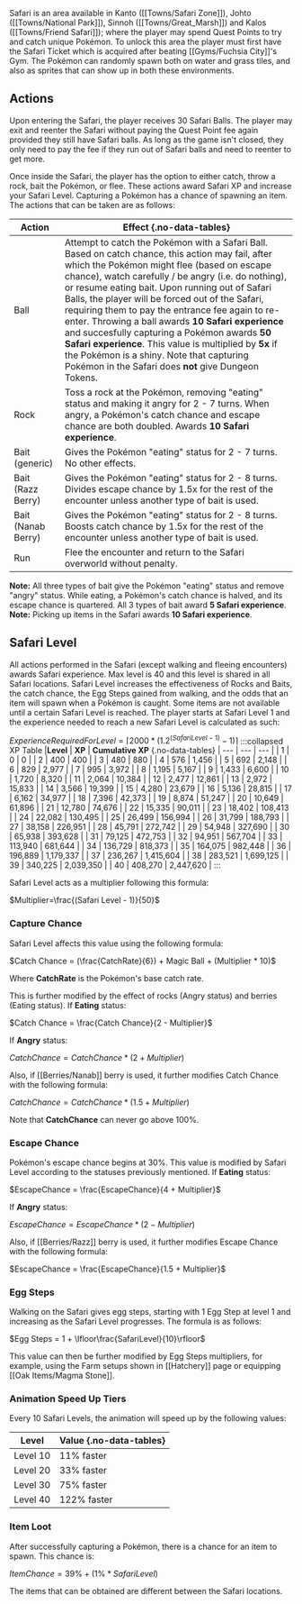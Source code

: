 Safari is an area available in Kanto ([[Towns/Safari Zone]]), Johto ([[Towns/National Park]]), Sinnoh ([[Towns/Great_Marsh]]) and Kalos ([[Towns/Friend Safari]]); where the player may spend Quest Points to try and catch unique Pokémon. To unlock this area the player must first have the Safari Ticket which is acquired after beating [[Gyms/Fuchsia City]]'s Gym. The Pokémon can randomly spawn both on water and grass tiles, and also as sprites that can show up in both these environments.

## Actions
Upon entering the Safari, the player receives 30 Safari Balls. The player may exit and reenter the Safari without paying the Quest Point fee again provided they still have Safari balls. As long as the game isn't closed, they only need to pay the fee if they run out of Safari balls and need to reenter to get more.

Once inside the Safari, the player has the option to either catch, throw a rock, bait the Pokémon, or flee. These actions award Safari XP and increase your Safari Level. Capturing a Pokémon has a chance of spawning an item. The actions that can be taken are as follows:

|**Action** | **Effect** {.no-data-tables}
|---|---|
|Ball | Attempt to catch the Pokémon with a Safari Ball. Based on catch chance, this action may fail, after which the Pokémon might flee (based on escape chance), watch carefully / be angry (i.e. do nothing), or resume eating bait. Upon running out of Safari Balls, the player will be forced out of the Safari, requiring them to pay the entrance fee again to re-enter. Throwing a ball awards **10 Safari experience** and succesfully capturing a Pokémon awards **50 Safari experience**. This value is multiplied by **5x** if the Pokémon is a shiny. Note that capturing Pokémon in the Safari does **not** give Dungeon Tokens.
|Rock | Toss a rock at the Pokémon, removing "eating" status and making it angry for 2 - 7 turns. When angry, a Pokémon's catch chance and escape chance are both doubled.  Awards **10 Safari experience**.
|Bait (generic) | Gives the Pokémon "eating" status for 2 - 7 turns. No other effects.
|Bait (Razz Berry) | Gives the Pokémon "eating" status for 2 - 8 turns. Divides escape chance by 1.5x for the rest of the encounter unless another type of bait is used.
|Bait (Nanab Berry) | Gives the Pokémon "eating" status for 2 - 8 turns. Boosts catch chance by 1.5x for the rest of the encounter unless another type of bait is used.
|Run | Flee the encounter and return to the Safari overworld without penalty.

**Note:** All three types of bait give the Pokémon "eating" status and remove "angry" status. While eating, a Pokémon's catch chance is halved, and its escape chance is quartered. All 3 types of bait award **5 Safari experience**.
**Note:** Picking up items in the Safari awards **10 Safari experience**.

## Safari Level
All actions performed in the Safari (except walking and fleeing encounters) awards Safari experience. Max level is 40 and this level is shared in all Safari locations. Safari Level increases the effectiveness of Rocks and Baits, the catch chance, the Egg Steps gained from walking, and the odds that an item will spawn when a Pokémon is caught. Some items are not available until a certain Safari Level is reached. The player starts at Safari Level 1 and the experience needed to reach a new Safari Level is calculated as such:

$ExperienceRequiredForLevel=⌈2000 * (1.2 ^ {(Safari Level - 1)} - 1)⌉$
:::collapsed XP Table
|**Level** | **XP** | **Cumulative XP** {.no-data-tables}
| --- | --- | --- |
| 1 | 0 | 0 |
| 2 | 400 | 400 |
| 3 | 480 | 880 |
| 4 | 576 | 1,456 |
| 5 | 692 | 2,148 |
| 6 | 829 | 2,977 |
| 7 | 995 | 3,972 |
| 8 | 1,195 | 5,167 |
| 9 | 1,433 | 6,600 |
| 10 | 1,720 | 8,320 |
| 11 | 2,064 | 10,384 |
| 12 | 2,477 | 12,861 |
| 13 | 2,972 | 15,833 |
| 14 | 3,566 | 19,399 |
| 15 | 4,280 | 23,679 |
| 16 | 5,136 | 28,815 |
| 17 | 6,162 | 34,977 |
| 18 | 7,396 | 42,373 |
| 19 | 8,874 | 51,247 |
| 20 | 10,649 | 61,896 |
| 21 | 12,780 | 74,676 |
| 22 | 15,335 | 90,011 |
| 23 | 18,402 | 108,413 |
| 24 | 22,082 | 130,495 |
| 25 | 26,499 | 156,994 |
| 26 | 31,799 | 188,793 |
| 27 | 38,158 | 226,951 |
| 28 | 45,791 | 272,742 |
| 29 | 54,948 | 327,690 |
| 30 | 65,938 | 393,628 |
| 31 | 79,125 | 472,753 |
| 32 | 94,951 | 567,704 |
| 33 | 113,940 | 681,644 |
| 34 | 136,729 | 818,373 |
| 35 | 164,075 | 982,448 |
| 36 | 196,889 | 1,179,337 |
| 37 | 236,267 | 1,415,604 |
| 38 | 283,521 | 1,699,125 |
| 39 | 340,225 | 2,039,350 |
| 40 | 408,270 | 2,447,620 |
:::

Safari Level acts as a multiplier following this formula:

$Multiplier=\frac{(Safari Level - 1)}{50}$

### Capture Chance
Safari Level affects this value using the following formula:

$Catch Chance = (\frac{CatchRate}{6}) + Magic Ball + (Multiplier * 10)$

Where **CatchRate** is the Pokémon's base catch rate.

This is further modified by the effect of rocks (Angry status) and berries (Eating status). If **Eating** status:

$Catch Chance = \frac{Catch Chance}{2 - Multiplier}$

If **Angry** status:

$Catch Chance = Catch Chance * (2 + Multiplier)$

Also, if [[Berries/Nanab]] berry is used, it further modifies Catch Chance with the following formula:

$Catch Chance = Catch Chance * (1.5 + Multiplier)$

Note that **CatchChance** can never go above 100%.

### Escape Chance
Pokémon's escape chance begins at 30%. This value is modified by Safari Level according to the statuses previously mentioned. If **Eating** status:

$EscapeChance = \frac{EscapeChance}{4 + Multiplier}$

If **Angry** status:

$EscapeChance = EscapeChance * (2 - Multiplier)$

Also, if [[Berries/Razz]] berry is used, it further modifies Escape Chance with the following formula:

$EscapeChance = \frac{EscapeChance}{1.5 + Multiplier}$

### Egg Steps
Walking on the Safari gives egg steps, starting with 1 Egg Step at level 1 and increasing as the Safari Level progresses. The formula is as follows:

$Egg Steps = 1 + \lfloor\frac{SafariLevel}{10}\rfloor$

This value can then be further modified by Egg Steps multipliers, for example, using the Farm setups shown in [[Hatchery]] page or equipping [[Oak Items/Magma Stone]].

### Animation Speed Up Tiers
Every 10 Safari Levels, the animation will speed up by the following values:

|**Level** | **Value** {.no-data-tables}
|---|---|
|Level 10 | 11% faster
|Level 20 | 33% faster
|Level 30 | 75% faster
|Level 40 | 122% faster


### Item Loot
After successfully capturing a Pokémon, there is a chance for an item to spawn. This chance is:

$ItemChance = 39\% + (1\% * Safari Level)$

The items that can be obtained are different between the Safari locations.